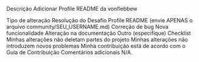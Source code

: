 Descrição
Adicionar Profile README da vonflebbew

Tipo de alteração
 Resolução do Desafio Profile README (envie APENAS o arquivo community/SEU_USERNAME.md)
 Correção de bug
 Nova funcionalidade
 Alteração na documentação
 Outro (especifique)
Checklist
 Minhas alterações não deletam partes do projeto
 Minhas alterações não introduzem novos problemas
 Minha contribuição está de acordo com o Guia de Contribuição
Comentários adicionais
N/A.
